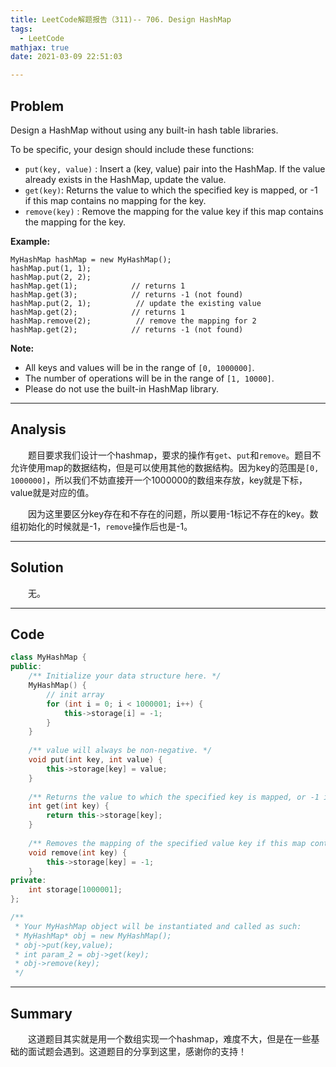 ```yaml
---
title: LeetCode解题报告（311)-- 706. Design HashMap
tags:
  - LeetCode
mathjax: true
date: 2021-03-09 22:51:03

---
```


## Problem

Design a HashMap without using any built-in hash table libraries.

To be specific, your design should include these functions:

- `put(key, value)` : Insert a (key, value) pair into the HashMap. If the value already exists in the HashMap, update the value.
- `get(key)`: Returns the value to which the specified key is mapped, or -1 if this map contains no mapping for the key.
- `remove(key)` : Remove the mapping for the value key if this map contains the mapping for the key.

<!-- more -->

**Example:**

```
MyHashMap hashMap = new MyHashMap();
hashMap.put(1, 1);          
hashMap.put(2, 2);         
hashMap.get(1);            // returns 1
hashMap.get(3);            // returns -1 (not found)
hashMap.put(2, 1);          // update the existing value
hashMap.get(2);            // returns 1 
hashMap.remove(2);          // remove the mapping for 2
hashMap.get(2);            // returns -1 (not found) 
```

**Note:**

- All keys and values will be in the range of `[0, 1000000]`.
- The number of operations will be in the range of `[1, 10000]`.
- Please do not use the built-in HashMap library.

------

## Analysis

&emsp;&emsp;题目要求我们设计一个hashmap，要求的操作有`get`、`put`和`remove`。题目不允许使用map的数据结构，但是可以使用其他的数据结构。因为key的范围是`[0, 1000000]`，所以我们不妨直接开一个1000000的数组来存放，key就是下标，value就是对应的值。

&emsp;&emsp;因为这里要区分key存在和不存在的问题，所以要用-1标记不存在的key。数组初始化的时候就是-1，`remove`操作后也是-1。

------

## Solution

&emsp;&emsp;无。

------

## Code

```c++
class MyHashMap {
public:
    /** Initialize your data structure here. */
    MyHashMap() {
        // init array
        for (int i = 0; i < 1000001; i++) {
            this->storage[i] = -1;
        }
    }
    
    /** value will always be non-negative. */
    void put(int key, int value) {
        this->storage[key] = value;
    }
    
    /** Returns the value to which the specified key is mapped, or -1 if this map contains no mapping for the key */
    int get(int key) {
        return this->storage[key];
    }
    
    /** Removes the mapping of the specified value key if this map contains a mapping for the key */
    void remove(int key) {
        this->storage[key] = -1;
    }
private:
    int storage[1000001];
};

/**
 * Your MyHashMap object will be instantiated and called as such:
 * MyHashMap* obj = new MyHashMap();
 * obj->put(key,value);
 * int param_2 = obj->get(key);
 * obj->remove(key);
 */
```

------

## Summary

&emsp;&emsp;这道题目其实就是用一个数组实现一个hashmap，难度不大，但是在一些基础的面试题会遇到。这道题目的分享到这里，感谢你的支持！

